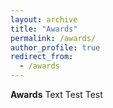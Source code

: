 ```yaml
---
layout: archive
title: "Awards"
permalink: /awards/
author_profile: true
redirect_from:
  - /awards
---
```

**Awards**
Text Test Test
